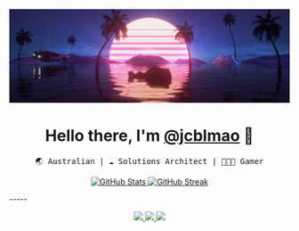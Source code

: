 <img src="https://github.com/Jcblmao/Jcblmao/blob/main/assets/images/header.jpeg/">

<p>
  <h1 align="center">
    <b>Hello there, I'm <a href="https://github.com/jcblmao">@jcblmao</a> 👋</b>
  </h1>
  <p align="center">
    <samp>🌏 Australian | ☁️ Solutions Architect | 🧑🏻‍💻 Gamer </samp>
  </p>
</p>
<p align="center">
  <a href="https://github.com/jcblmao">
    <img alt="GitHub Stats" src="https://github-readme-stats.vercel.app/api?username=jcblmao&show_icons=true&theme=github_dark&count_private=false&include_all_commits=true&hide_border=true" />
  </a>
  <a href="https://githyub.com/jcblmao">
    <img src="https://github-readme-streak-stats.herokuapp.com?user=Jcblmao&theme=transparent&mode=weekly&exclude_days=Sun%2CSat&hide_border=true" alt="GitHub Streak" /></a>
</p>
-----
<p align="center">
  <a href="https://github.com/jcblmao">
    <img src="https://img.shields.io/badge/github-@jcblmao-211F1F?logo=github&logoColor=white&style=flat-square" />
  </a>
  <a href="https://www.linkedin.com/in/jacobnn">
    <img src="https://img.shields.io/badge/linkedin-jacobnn-0072B1?logo=linkedin&style=flat-square" />
  </a>
  <a href="https://x.com/jcblmao">
    <img src="https://img.shields.io/badge/@jcblmao-000000?logo=x&logoColor=white&style=flat-square" />
  </a>
</p>
